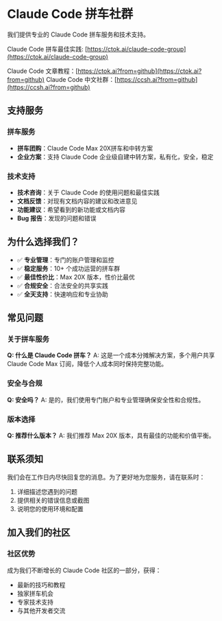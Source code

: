 # Claude Code 拼车社群

我们提供专业的 Claude Code 拼车服务和技术支持。

Claude Code 拼车最佳实践: [https://ctok.ai/claude-code-group](https://ctok.ai/claude-code-group)

Claude Code 文章教程：[https://ctok.ai?from=github](https://ctok.ai?from=github)
Claude Code 中文社群：[https://ccsh.ai?from=github](https://ccsh.ai?from=github)


## 支持服务

### 拼车服务
- **拼车团购**：Claude Code Max 20X拼车和中转方案
- **企业方案**：支持 Claude Code 企业级自建中转方案，私有化，安全，稳定

### 技术支持
- **技术咨询**：关于 Claude Code 的使用问题和最佳实践
- **文档反馈**：对现有文档内容的建议和改进意见
- **功能建议**：希望看到的新功能或文档内容
- **Bug 报告**：发现的问题和错误

## 为什么选择我们？

- ✅ **专业管理**：专门的账户管理和监控
- ✅ **稳定服务**：10+ 个成功运营的拼车群
- ✅ **最佳性价比**：Max 20X 版本，性价比最优
- ✅ **合规安全**：合法安全的共享实践
- ✅ **全天支持**：快速响应和专业协助

## 常见问题

### 关于拼车服务
**Q: 什么是 Claude Code 拼车？**
A: 这是一个成本分摊解决方案，多个用户共享 Claude Code Max 订阅，降低个人成本同时保持完整功能。

### 安全与合规
**Q: 安全吗？**
A: 是的，我们使用专门账户和专业管理确保安全性和合规性。

### 版本选择
**Q: 推荐什么版本？**
A: 我们推荐 Max 20X 版本，具有最佳的功能和价值平衡。

## 联系须知

我们会在工作日内尽快回复您的消息。为了更好地为您服务，请在联系时：

1. 详细描述您遇到的问题
2. 提供相关的错误信息或截图  
3. 说明您的使用环境和配置

## 加入我们的社区

### 社区优势
成为我们不断增长的 Claude Code 社区的一部分，获得：
- 最新的技巧和教程
- 独家拼车机会
- 专家技术支持
- 与其他开发者交流
